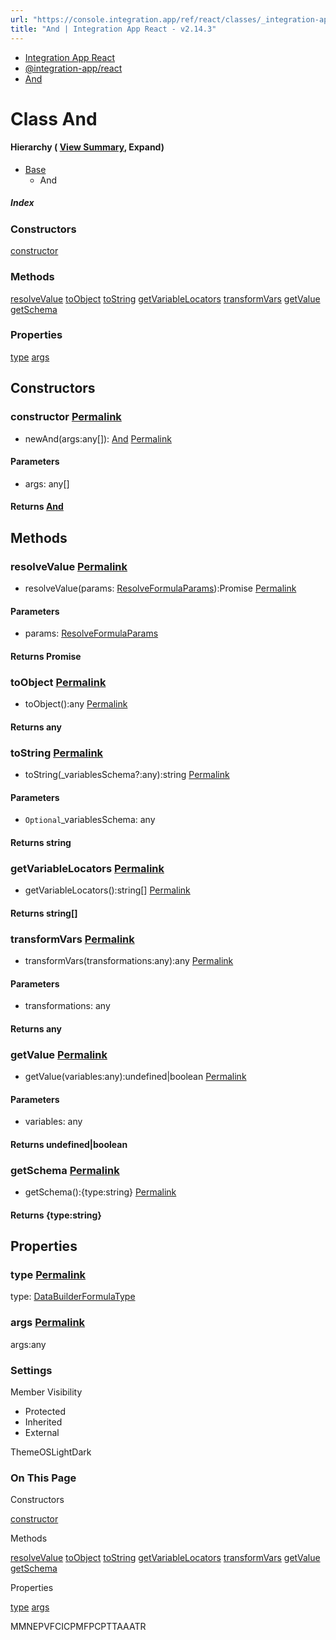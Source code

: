 ```yaml
---
url: "https://console.integration.app/ref/react/classes/_integration-app_react.And.html"
title: "And | Integration App React - v2.14.3"
---
```


- [Integration App React](https://console.integration.app/ref/react/index.html)
- [@integration-app/react](https://console.integration.app/ref/react/modules/_integration-app_react.html)
- [And](https://console.integration.app/ref/react/classes/_integration-app_react.And.html)

# Class And

#### Hierarchy ( [View Summary](https://console.integration.app/ref/react/hierarchy.html\#@integration-app/react.And), Expand)

- [Base](https://console.integration.app/ref/react/classes/Formula.Base.html)
  - And

##### Index

### Constructors

[constructor](https://console.integration.app/ref/react/classes/_integration-app_react.And.html#constructor)

### Methods

[resolveValue](https://console.integration.app/ref/react/classes/_integration-app_react.And.html#resolvevalue) [toObject](https://console.integration.app/ref/react/classes/_integration-app_react.And.html#toobject) [toString](https://console.integration.app/ref/react/classes/_integration-app_react.And.html#tostring) [getVariableLocators](https://console.integration.app/ref/react/classes/_integration-app_react.And.html#getvariablelocators) [transformVars](https://console.integration.app/ref/react/classes/_integration-app_react.And.html#transformvars) [getValue](https://console.integration.app/ref/react/classes/_integration-app_react.And.html#getvalue) [getSchema](https://console.integration.app/ref/react/classes/_integration-app_react.And.html#getschema)

### Properties

[type](https://console.integration.app/ref/react/classes/_integration-app_react.And.html#type) [args](https://console.integration.app/ref/react/classes/_integration-app_react.And.html#args)

## Constructors

### constructor [Permalink](https://console.integration.app/ref/react/classes/_integration-app_react.And.html\#constructor)

- newAnd(args:any\[\]): [And](https://console.integration.app/ref/react/classes/_integration-app_react.And.html) [Permalink](https://console.integration.app/ref/react/classes/_integration-app_react.And.html#constructorand)





#### Parameters



- args: any\[\]

#### Returns [And](https://console.integration.app/ref/react/classes/_integration-app_react.And.html)

## Methods

### resolveValue [Permalink](https://console.integration.app/ref/react/classes/_integration-app_react.And.html\#resolvevalue)

- resolveValue(params: [ResolveFormulaParams](https://console.integration.app/ref/react/interfaces/_integration-app_react.ResolveFormulaParams.html)):Promise<any> [Permalink](https://console.integration.app/ref/react/classes/_integration-app_react.And.html#resolvevalue-1)





#### Parameters



- params: [ResolveFormulaParams](https://console.integration.app/ref/react/interfaces/_integration-app_react.ResolveFormulaParams.html)

#### Returns Promise<any>

### toObject [Permalink](https://console.integration.app/ref/react/classes/_integration-app_react.And.html\#toobject)

- toObject():any [Permalink](https://console.integration.app/ref/react/classes/_integration-app_react.And.html#toobject-1)



#### Returns any


### toString [Permalink](https://console.integration.app/ref/react/classes/_integration-app_react.And.html\#tostring)

- toString(\_variablesSchema?:any):string [Permalink](https://console.integration.app/ref/react/classes/_integration-app_react.And.html#tostring-1)





#### Parameters



- `Optional`\_variablesSchema: any

#### Returns string

### getVariableLocators [Permalink](https://console.integration.app/ref/react/classes/_integration-app_react.And.html\#getvariablelocators)

- getVariableLocators():string\[\] [Permalink](https://console.integration.app/ref/react/classes/_integration-app_react.And.html#getvariablelocators-1)



#### Returns string\[\]


### transformVars [Permalink](https://console.integration.app/ref/react/classes/_integration-app_react.And.html\#transformvars)

- transformVars(transformations:any):any [Permalink](https://console.integration.app/ref/react/classes/_integration-app_react.And.html#transformvars-1)





#### Parameters



- transformations: any

#### Returns any

### getValue [Permalink](https://console.integration.app/ref/react/classes/_integration-app_react.And.html\#getvalue)

- getValue(variables:any):undefined\|boolean [Permalink](https://console.integration.app/ref/react/classes/_integration-app_react.And.html#getvalue-1)





#### Parameters



- variables: any

#### Returns undefined\|boolean

### getSchema [Permalink](https://console.integration.app/ref/react/classes/_integration-app_react.And.html\#getschema)

- getSchema():{type:string} [Permalink](https://console.integration.app/ref/react/classes/_integration-app_react.And.html#getschema-1)



#### Returns {type:string}


## Properties

### type [Permalink](https://console.integration.app/ref/react/classes/_integration-app_react.And.html\#type)

type: [DataBuilderFormulaType](https://console.integration.app/ref/react/enums/DataBuilderFormulaType.html)

### args [Permalink](https://console.integration.app/ref/react/classes/_integration-app_react.And.html\#args)

args:any

### Settings

Member Visibility

- Protected
- Inherited
- External

ThemeOSLightDark

### On This Page

Constructors

[constructor](https://console.integration.app/ref/react/classes/_integration-app_react.And.html#constructor)

Methods

[resolveValue](https://console.integration.app/ref/react/classes/_integration-app_react.And.html#resolvevalue) [toObject](https://console.integration.app/ref/react/classes/_integration-app_react.And.html#toobject) [toString](https://console.integration.app/ref/react/classes/_integration-app_react.And.html#tostring) [getVariableLocators](https://console.integration.app/ref/react/classes/_integration-app_react.And.html#getvariablelocators) [transformVars](https://console.integration.app/ref/react/classes/_integration-app_react.And.html#transformvars) [getValue](https://console.integration.app/ref/react/classes/_integration-app_react.And.html#getvalue) [getSchema](https://console.integration.app/ref/react/classes/_integration-app_react.And.html#getschema)

Properties

[type](https://console.integration.app/ref/react/classes/_integration-app_react.And.html#type) [args](https://console.integration.app/ref/react/classes/_integration-app_react.And.html#args)

MMNEPVFCICPMFPCPTTAAATR